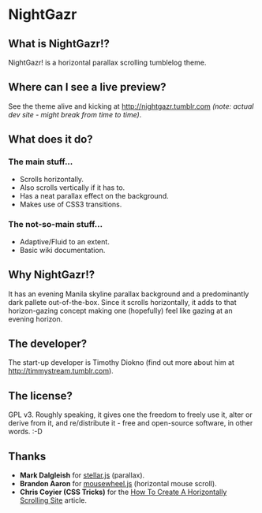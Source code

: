 NightGazr
=========

## What is NightGazr!?

NightGazr! is a horizontal parallax scrolling tumblelog theme.

## Where can I see a live preview?

See the theme alive and kicking at http://nightgazr.tumblr.com _(note: actual dev site - might break from time to time)_.

## What does it do?

### The main stuff...
* Scrolls horizontally.
* Also scrolls vertically if it has to.
* Has a neat parallax effect on the background.
* Makes use of CSS3 transitions.

### The not-so-main stuff...
* Adaptive/Fluid to an extent.
* Basic wiki documentation.

## Why NightGazr!?
It has an evening Manila skyline parallax background and a predominantly dark pallete out-of-the-box. Since it scrolls horizontally, it adds to that horizon-gazing concept making one (hopefully) feel like gazing at an evening horizon.

## The developer?
The start-up developer is Timothy Diokno (find out more about him at http://timmystream.tumblr.com).

## The license?
GPL v3. Roughly speaking, it gives one the freedom to freely use it, alter or derive from it, and re/distribute it - free and open-source software, in other words. :-D

## Thanks
* **Mark Dalgleish** for [stellar.js](http://markdalgleish.com/projects/stellar.js/demos/) (parallax).
* **Brandon Aaron** for [mousewheel.js](https://github.com/brandonaaron/jquery-mousewheel) (horizontal mouse scroll).
* **Chris Coyier (CSS Tricks)** for the [How To Create A Horizontally Scrolling Site](http://css-tricks.com/how-to-create-a-horizontally-scrolling-site/) article.
  
